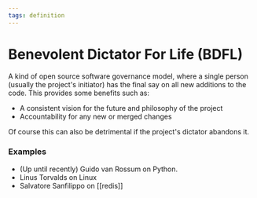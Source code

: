 ```yaml
---
tags: definition
---
```


# Benevolent Dictator For Life (BDFL)
A kind of open source software governance model, where a single person (usually the project's initiator) has the final say on all new additions to the code. This provides some benefits such as:
* A consistent vision for the future and philosophy of the project
* Accountability for any new or merged changes

Of course this can also be detrimental if the project's dictator abandons it.

### Examples
* (Up until recently) Guido van Rossum on Python.
* Linus Torvalds on Linux
* Salvatore Sanfilippo on [[redis]]
